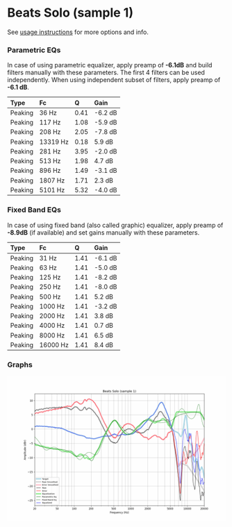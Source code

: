 # Beats Solo (sample 1)
See [usage instructions](https://github.com/jaakkopasanen/AutoEq#usage) for more options and info.

### Parametric EQs
In case of using parametric equalizer, apply preamp of **-6.1dB** and build filters manually
with these parameters. The first 4 filters can be used independently.
When using independent subset of filters, apply preamp of **-6.1 dB**.

| Type    | Fc       |    Q | Gain    |
|:--------|:---------|:-----|:--------|
| Peaking | 36 Hz    | 0.41 | -6.2 dB |
| Peaking | 117 Hz   | 1.08 | -5.9 dB |
| Peaking | 208 Hz   | 2.05 | -7.8 dB |
| Peaking | 13319 Hz | 0.18 | 5.9 dB  |
| Peaking | 281 Hz   | 3.95 | -2.0 dB |
| Peaking | 513 Hz   | 1.98 | 4.7 dB  |
| Peaking | 896 Hz   | 1.49 | -3.1 dB |
| Peaking | 1807 Hz  | 1.71 | 2.3 dB  |
| Peaking | 5101 Hz  | 5.32 | -4.0 dB |

### Fixed Band EQs
In case of using fixed band (also called graphic) equalizer, apply preamp of **-8.9dB**
(if available) and set gains manually with these parameters.

| Type    | Fc       |    Q | Gain    |
|:--------|:---------|:-----|:--------|
| Peaking | 31 Hz    | 1.41 | -6.1 dB |
| Peaking | 63 Hz    | 1.41 | -5.0 dB |
| Peaking | 125 Hz   | 1.41 | -8.2 dB |
| Peaking | 250 Hz   | 1.41 | -8.0 dB |
| Peaking | 500 Hz   | 1.41 | 5.2 dB  |
| Peaking | 1000 Hz  | 1.41 | -3.2 dB |
| Peaking | 2000 Hz  | 1.41 | 3.8 dB  |
| Peaking | 4000 Hz  | 1.41 | 0.7 dB  |
| Peaking | 8000 Hz  | 1.41 | 6.5 dB  |
| Peaking | 16000 Hz | 1.41 | 8.4 dB  |

### Graphs
![](./Beats%20Solo%20(sample%201).png)